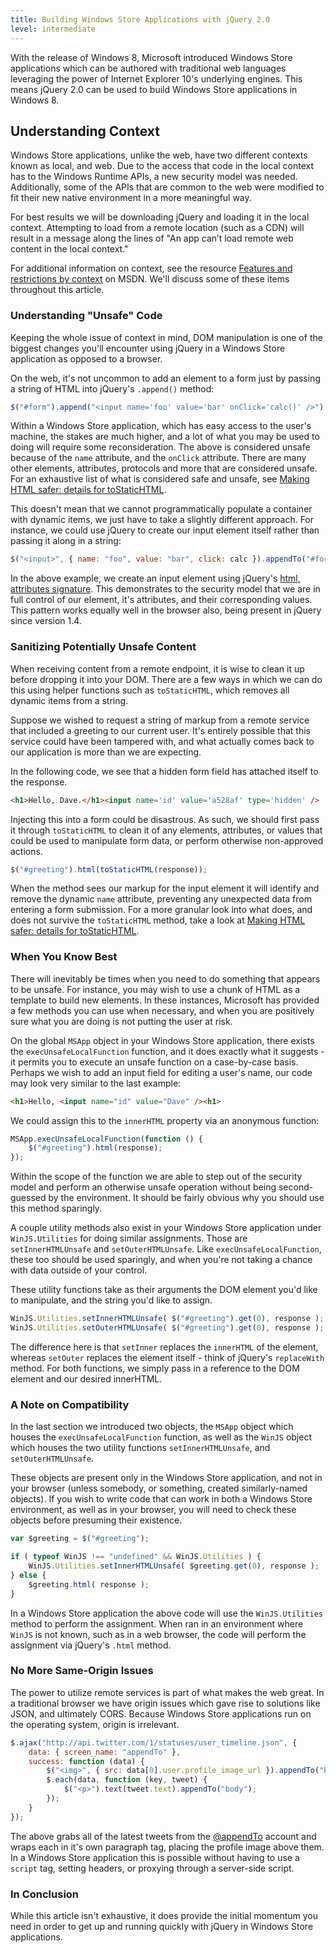 ```yaml
---
title: Building Windows Store Applications with jQuery 2.0
level: intermediate
---
```


With the release of Windows 8, Microsoft introduced Windows Store applications which can be authored with traditional web languages leveraging the power of Internet Explorer 10's underlying engines. This means jQuery 2.0 can be used to build Windows Store applications in Windows 8.

## Understanding Context

Windows Store applications, unlike the web, have two different contexts known as local, and web. Due to the access that code in the local context has to the Windows Runtime APIs, a new security model was needed. Additionally, some of the APIs that are common to the web were modified to fit their new native environment in a more meaningful way.

For best results we will be downloading jQuery and loading it in the local context. Attempting to load from a remote location (such as a CDN) will result in a message along the lines of "An app can’t load remote web content in the local context."

For additional information on context, see the resource [Features and restrictions by context](http://msdn.microsoft.com/en-us/library/windows/apps/hh465373.aspx) on MSDN. We'll discuss some of these items throughout this article.

### Understanding "Unsafe" Code

Keeping the whole issue of context in mind, DOM manipulation is one of the biggest changes you'll encounter using jQuery in a Windows Store application as opposed to a browser.

On the web, it's not uncommon to add an element to a form just by passing a string of HTML into jQuery's `.append()` method:

```javascript
$("#form").append("<input name='foo' value='bar' onClick='calc()' />");
```

Within a Windows Store application, which has easy access to the user's machine, the stakes are much higher, and a lot of what you may be used to doing will require some reconsideration. The above is considered unsafe because of the `name` attribute, and the `onClick` attribute. There are many other elements, attributes, protocols and more that are considered unsafe. For an exhaustive list of what is considered safe and unsafe, see [Making HTML safer: details for toStaticHTML](http://msdn.microsoft.com/en-us/library/windows/apps/hh465388.aspx).

This doesn't mean that we cannot programmatically populate a container with dynamic items, we just have to take a slightly different approach. For instance, we could use jQuery to create our input element itself rather than passing it along in a string:

```javascript
$("<input>", { name: "foo", value: "bar", click: calc }).appendTo("#form");
```

In the above example, we create an input element using jQuery's [html, attributes signature](http://api.jquery.com/jQuery/#jQuery-html-attributes). This demonstrates to the security model that we are in full control of our element, it's attributes, and their corresponding values. This pattern works equally well in the browser also, being present in jQuery since version 1.4.

### Sanitizing Potentially Unsafe Content

When receiving content from a remote endpoint, it is wise to clean it up before dropping it into your DOM. There are a few ways in which we can do this using helper functions such as `toStaticHTML`, which removes all dynamic items from a string.

Suppose we wished to request a string of markup from a remote service that included a greeting to our current user. It's entirely possible that this service could have been tampered with, and what actually comes back to our application is more than we are expecting.

In the following code, we see that a hidden form field has attached itself to the response.

```html
<h1>Hello, Dave.</h1><input name='id' value='a528af' type='hidden' />
```

Injecting this into a form could be disastrous. As such, we should first pass it through `toStaticHTML` to clean it of any elements, attributes, or values that could be used to manipulate form data, or perform otherwise non-approved actions.

```javascript
$("#greeting").html(toStaticHTML(response));
```

When the method sees our markup for the input element it will identify and remove the dynamic `name` attribute, preventing any unexpected data from entering a form submission. For a more granular look into what does, and does not survive the `toStaticHTML` method, take a look at [Making HTML safer: details for toStaticHTML](http://msdn.microsoft.com/en-us/library/windows/apps/hh465388.aspx).

### When You Know Best

There will inevitably be times when you need to do something that appears to be unsafe. For instance, you may wish to use a chunk of HTML as a template to build new elements. In these instances, Microsoft has provided a few methods you can use when necessary, and when you are positively sure what you are doing is not putting the user at risk.

On the global `MSApp` object in your Windows Store application, there exists the `execUnsafeLocalFunction` function, and it does exactly what it suggests - it permits you to execute an unsafe function on a case-by-case basis. Perhaps we wish to add an input field for editing a user's name, our code may look very similar to the last example:

```html
<h1>Hello, <input name="id" value="Dave" /><h1>
```

We could assign this to the `innerHTML` property via an anonymous function:

```javascript
MSApp.execUnsafeLocalFunction(function () {
    $("#greeting").html(response);
});
```

Within the scope of the function we are able to step out of the security model and perform an otherwise unsafe operation without being second-guessed by the environment. It should be fairly obvious why you should use this method sparingly.

A couple utility methods also exist in your Windows Store application under `WinJS.Utilities` for doing similar assignments. Those are `setInnerHTMLUnsafe` and `setOuterHTMLUnsafe`. Like `execUnsafeLocalFunction`, these too should be used sparingly, and when you're not taking a chance with data outside of your control. 

These utility functions take as their arguments the DOM element you'd like to manipulate, and the string you'd like to assign.

```javascript
WinJS.Utilities.setInnerHTMLUnsafe( $("#greeting").get(0), response );
WinJS.Utilities.setOuterHTMLUnsafe( $("#greeting").get(0), response );
```

The difference here is that `setInner` replaces the `innerHTML` of the element, whereas `setOuter` replaces the element itself - think of jQuery's `replaceWith` method. For both functions, we simply pass in a reference to the DOM element and our desired innerHTML.

### A Note on Compatibility

In the last section we introduced two objects, the `MSApp` object which houses the `execUnsafeLocalFunction` function, as well as the `WinJS` object which houses the two utility functions `setInnerHTMLUnsafe`, and `setOuterHTMLUnsafe`.

These objects are present only in the Windows Store application, and not in your browser (unless somebody, or something, created similarly-named objects). If you wish to write code that can work in both a Windows Store environment, as well as in your browser, you will need to check these objects before presuming their existence.

```javascript
var $greeting = $("#greeting");

if ( typeof WinJS !== "undefined" && WinJS.Utilities ) {
    WinJS.Utilities.setInnerHTMLUnsafe( $greeting.get(0), response );
} else {
    $greeting.html( response );
}
```

In a Windows Store application the above code will use the `WinJS.Utilities` method to perform the assignment. When ran in an environment where `WinJS` is not known, such as in a web browser, the code will perform the assignment via jQuery's `.html` method.

### No More Same-Origin Issues

The power to utilize remote services is part of what makes the web great. In a traditional browser we have origin issues which gave rise to solutions like JSON, and ultimately CORS. Because Windows Store applications run on the operating system, origin is irrelevant.

```javascript
$.ajax("http://api.twitter.com/1/statuses/user_timeline.json", {
    data: { screen_name: "appendTo" },
    success: function (data) {
        $("<img>", { src: data[0].user.profile_image_url }).appendTo("body");
        $.each(data, function (key, tweet) {
            $("<p>").text(tweet.text).appendTo("body");
        });
    }
});
```

The above grabs all of the latest tweets from the [@appendTo](http://twitter.com/appendTo) account and wraps each in it's own paragraph tag, placing the profile image above them. In a Windows Store application this is possible without having to use a `script` tag, setting headers, or proxying through a server-side script.

### In Conclusion

While this article isn't exhaustive, it does provide the initial momentum you need in order to get up and running quickly with jQuery in Windows Store applications.